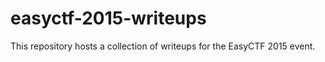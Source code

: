 # easyctf-2015-writeups

This repository hosts a collection of writeups for the EasyCTF 2015 event.
